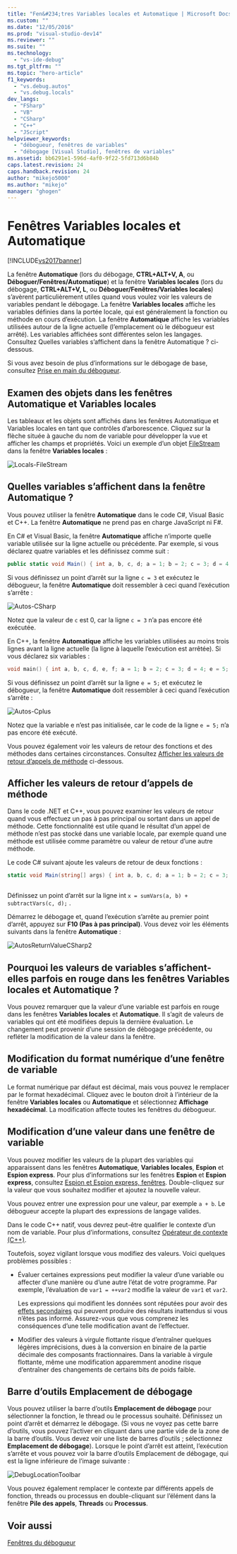```yaml
---
title: "Fen&#234;tres Variables locales et Automatique | Microsoft Docs"
ms.custom: ""
ms.date: "12/05/2016"
ms.prod: "visual-studio-dev14"
ms.reviewer: ""
ms.suite: ""
ms.technology: 
  - "vs-ide-debug"
ms.tgt_pltfrm: ""
ms.topic: "hero-article"
f1_keywords: 
  - "vs.debug.autos"
  - "vs.debug.locals"
dev_langs: 
  - "FSharp"
  - "VB"
  - "CSharp"
  - "C++"
  - "JScript"
helpviewer_keywords: 
  - "débogueur, fenêtres de variables"
  - "débogage [Visual Studio], fenêtres de variables"
ms.assetid: bb6291e1-596d-4af0-9f22-5fd713d6b84b
caps.latest.revision: 24
caps.handback.revision: 24
author: "mikejo5000"
ms.author: "mikejo"
manager: "ghogen"
---
```

# Fen&#234;tres Variables locales et Automatique
[!INCLUDE[vs2017banner](../code-quality/includes/vs2017banner.md)]

La fenêtre **Automatique** \(lors du débogage, **CTRL\+ALT\+V, A**, ou **Déboguer\/Fenêtres\/Automatique**\) et la fenêtre **Variables locales** \(lors du débogage, **CTRL\+ALT\+V, L**, ou **Déboguer\/Fenêtres\/Variables locales**\) s’avèrent particulièrement utiles quand vous voulez voir les valeurs de variables pendant le débogage. La fenêtre **Variables locales** affiche les variables définies dans la portée locale, qui est généralement la fonction ou méthode en cours d’exécution. La fenêtre **Automatique** affiche les variables utilisées autour de la ligne actuelle \(l’emplacement où le débogueur est arrêté\). Les variables affichées sont différentes selon les langages. Consultez Quelles variables s’affichent dans la fenêtre Automatique ? ci\-dessous.  
  
 Si vous avez besoin de plus d’informations sur le débogage de base, consultez [Prise en main du débogueur](../debugger/getting-started-with-the-debugger.md).  
  
## Examen des objets dans les fenêtres Automatique et Variables locales  
 Les tableaux et les objets sont affichés dans les fenêtres Automatique et Variables locales en tant que contrôles d’arborescence. Cliquez sur la flèche située à gauche du nom de variable pour développer la vue et afficher les champs et propriétés. Voici un exemple d’un objet [FileStream](../Topic/FileStream%20Class.md) dans la fenêtre **Variables locales** :  
  
 ![Locals&#45;FileStream](../debugger/media/locals-filestream.png "Locals\-FileStream")  
  
## Quelles variables s’affichent dans la fenêtre Automatique ?  
 Vous pouvez utiliser la fenêtre **Automatique** dans le code C\#, Visual Basic et C\+\+. La fenêtre **Automatique** ne prend pas en charge JavaScript ni F\#.  
  
 En C\# et Visual Basic, la fenêtre **Automatique** affiche n’importe quelle variable utilisée sur la ligne actuelle ou précédente. Par exemple, si vous déclarez quatre variables et les définissez comme suit :  
  
```c#  
public static void Main() { int a, b, c, d; a = 1; b = 2; c = 3; d = 4; }  
```  
  
 Si vous définissez un point d’arrêt sur la ligne `c = 3` et exécutez le débogueur, la fenêtre **Automatique** doit ressembler à ceci quand l’exécution s’arrête :  
  
 ![Autos&#45;CSharp](../debugger/media/autos-csharp.png "Autos\-CSharp")  
  
 Notez que la valeur de `c` est 0, car la ligne `c = 3` n’a pas encore été exécutée.  
  
 En C\+\+, la fenêtre **Automatique** affiche les variables utilisées au moins trois lignes avant la ligne actuelle \(la ligne à laquelle l’exécution est arrêtée\). Si vous déclarez six variables :  
  
```cpp  
void main() { int a, b, c, d, e, f; a = 1; b = 2; c = 3; d = 4; e = 5; f = 6; }  
```  
  
 Si vous définissez un point d’arrêt sur la ligne `e = 5;` et exécutez le débogueur, la fenêtre **Automatique** doit ressembler à ceci quand l’exécution s’arrête :  
  
 ![Autos&#45;Cplus](../debugger/media/autos-cplus.png "Autos\-Cplus")  
  
 Notez que la variable e n’est pas initialisée, car le code de la ligne  `e = 5;` n’a pas encore été exécuté.  
  
 Vous pouvez également voir les valeurs de retour des fonctions et des méthodes dans certaines circonstances. Consultez [Afficher les valeurs de retour d’appels de méthode](#bkmk_returnValue) ci\-dessous.  
  
##  <a name="bkmk_returnValue"></a> Afficher les valeurs de retour d’appels de méthode  
 Dans le code .NET et C\+\+, vous pouvez examiner les valeurs de retour quand vous effectuez un pas à pas principal ou sortant dans un appel de méthode. Cette fonctionnalité est utile quand le résultat d’un appel de méthode n’est pas stocké dans une variable locale, par exemple quand une méthode est utilisée comme paramètre ou valeur de retour d’une autre méthode.  
  
 Le code C\# suivant ajoute les valeurs de retour de deux fonctions :  
  
```c#  
static void Main(string[] args) { int a, b, c, d; a = 1; b = 2; c = 3; d = 4; int x = sumVars(a, b) + subtractVars(c, d); } private static int sumVars(int i, int j) { return i + j; } private static int subtractVars(int i, int j) { return j - i; }  
  
```  
  
 Définissez un point d’arrêt sur la ligne int `x = sumVars(a, b) + subtractVars(c, d);` .  
  
 Démarrez le débogage et, quand l’exécution s’arrête au premier point d’arrêt, appuyez sur **F10 \(Pas à pas principal\)**. Vous devez voir les éléments suivants dans la fenêtre **Automatique** :  
  
 ![AutosReturnValueCSharp2](../debugger/media/autosreturnvaluecsharp2.png "AutosReturnValueCSharp2")  
  
## Pourquoi les valeurs de variables s’affichent\-elles parfois en rouge dans les fenêtres Variables locales et Automatique ?  
 Vous pouvez remarquer que la valeur d’une variable est parfois en rouge dans les fenêtres **Variables locales** et **Automatique**. Il s’agit de valeurs de variables qui ont été modifiées depuis la dernière évaluation. Le changement peut provenir d’une session de débogage précédente, ou refléter la modification de la valeur dans la fenêtre.  
  
## Modification du format numérique d’une fenêtre de variable  
 Le format numérique par défaut est décimal, mais vous pouvez le remplacer par le format hexadécimal. Cliquez avec le bouton droit à l’intérieur de la fenêtre **Variables locales** ou **Automatique** et sélectionnez **Affichage hexadécimal**. La modification affecte toutes les fenêtres du débogueur.  
  
## Modification d’une valeur dans une fenêtre de variable  
 Vous pouvez modifier les valeurs de la plupart des variables qui apparaissent dans les fenêtres **Automatique**, **Variables locales**, **Espion** et **Espion express**. Pour plus d’informations sur les fenêtres **Espion** et **Espion express**, consultez [Espion et Espion express, fenêtres](../debugger/watch-and-quickwatch-windows.md). Double\-cliquez sur la valeur que vous souhaitez modifier et ajoutez la nouvelle valeur.  
  
 Vous pouvez entrer une expression pour une valeur, par exemple `a + b`. Le débogueur accepte la plupart des expressions de langage valides.  
  
 Dans le code C\+\+ natif, vous devrez peut\-être qualifier le contexte d’un nom de variable. Pour plus d’informations, consultez [Opérateur de contexte \(C\+\+\)](../debugger/context-operator-cpp.md).  
  
 Toutefois, soyez vigilant lorsque vous modifiez des valeurs. Voici quelques problèmes possibles :  
  
-   Évaluer certaines expressions peut modifier la valeur d’une variable ou affecter d’une manière ou d’une autre l’état de votre programme. Par exemple, l’évaluation de `var1 = ++var2` modifie la valeur de `var1` et `var2`.  
  
     Les expressions qui modifient les données sont réputées pour avoir des [effets secondaires](https://en.wikipedia.org/wiki/Side_effect_\(computer_science\)) qui peuvent produire des résultats inattendus si vous n’êtes pas informé. Assurez\-vous que vous comprenez les conséquences d’une telle modification avant de l’effectuer.  
  
-   Modifier des valeurs à virgule flottante risque d’entraîner quelques légères imprécisions, dues à la conversion en binaire de la partie décimale des composants fractionnaires. Dans la variable à virgule flottante, même une modification apparemment anodine risque d’entraîner des changements de certains bits de poids faible.  
  
## Barre d’outils Emplacement de débogage  
 Vous pouvez utiliser la barre d’outils **Emplacement de débogage** pour sélectionner la fonction, le thread ou le processus souhaité. Définissez un point d’arrêt et démarrez le débogage. \(Si vous ne voyez pas cette barre d’outils, vous pouvez l’activer en cliquant dans une partie vide de la zone de la barre d’outils. Vous devez voir une liste de barres d’outils ; sélectionnez **Emplacement de débogage**\). Lorsque le point d’arrêt est atteint, l’exécution s’arrête et vous pouvez voir la barre d’outils Emplacement de débogage, qui est la ligne inférieure de l’image suivante :  
  
 ![DebugLocationToolbar](~/docs/debugger/media/debuglocationtoolbar.png "DebugLocationToolbar")  
  
 Vous pouvez également remplacer le contexte par différents appels de fonction, threads ou processus en double\-cliquant sur l’élément dans la fenêtre **Pile des appels**, **Threads** ou **Processus**.  
  
## Voir aussi  
 [Fenêtres du débogueur](../debugger/debugger-windows.md)